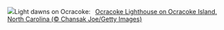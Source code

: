 ![](https://www.bing.com/th?id=OHR.OcracokeLight_EN-US3638306974_UHD.jpg&w=1000)Light dawns on Ocracoke:&nbsp;&ensp;[Ocracoke Lighthouse on Ocracoke Island, North Carolina (© Chansak Joe/Getty Images)](https://www.bing.com/th?id=OHR.OcracokeLight_EN-US3638306974_UHD.jpg)
<br><br/>
